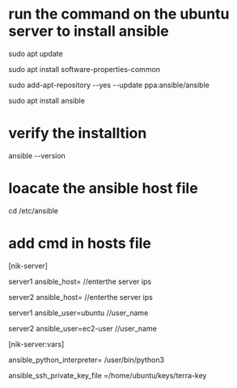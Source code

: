# run the command on the ubuntu server to install ansible
sudo apt update

sudo apt install software-properties-common

sudo add-apt-repository --yes --update ppa:ansible/ansible

sudo apt install ansible

# verify the installtion

ansible --version


# loacate the ansible host file

cd /etc/ansible

# add cmd in  hosts file

[nik-server]

server1 ansible_host=       //enterthe server ips

server2 ansible_host=     //enterthe server ips

server1 ansible_user=ubuntu    //user_name

server2 ansible_user=ec2-user   //user_name


[nik-server:vars]

ansible_python_interpreter= /user/bin/python3

ansible_ssh_private_key_file =/home/ubuntu/keys/terra-key


